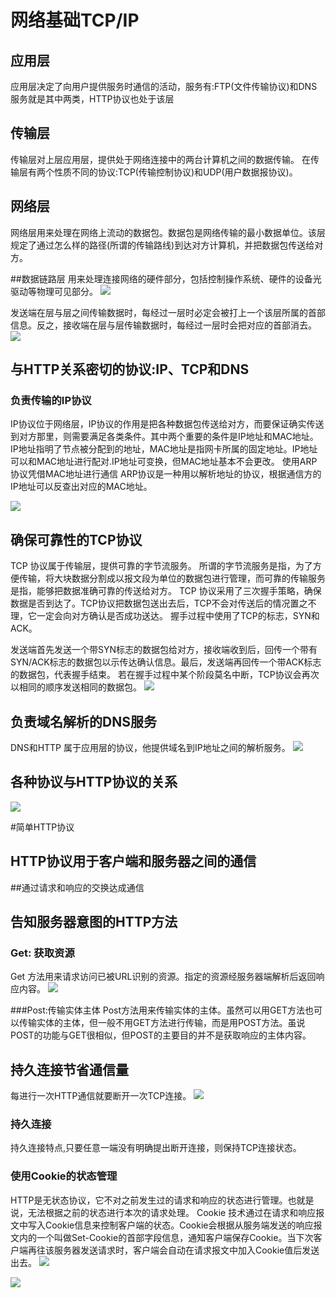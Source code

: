 # 网络基础TCP/IP

## 应用层
应用层决定了向用户提供服务时通信的活动，服务有:FTP(文件传输协议)和DNS服务就是其中两类，HTTP协议也处于该层

## 传输层
传输层对上层应用层，提供处于网络连接中的两台计算机之间的数据传输。
在传输层有两个性质不同的协议:TCP(传输控制协议)和UDP(用户数据报协议)。

## 网络层
网络层用来处理在网络上流动的数据包。数据包是网络传输的最小数据单位。该层规定了通过怎么样的路径(所谓的传输路线)到达对方计算机，并把数据包传送给对方。

##数据链路层
用来处理连接网络的硬件部分，包括控制操作系统、硬件的设备光驱动等物理可见部分。
![](media/15465332093004/15465343597754.jpg)

发送端在层与层之间传输数据时，每经过一层时必定会被打上一个该层所属的首部信息。反之，接收端在层与层传输数据时，每经过一层时会把对应的首部消去。
![](media/15465332093004/15465345532676.jpg)

## 与HTTP关系密切的协议:IP、TCP和DNS
### 负责传输的IP协议
IP协议位于网络层，IP协议的作用是把各种数据包传送给对方，而要保证确实传送到对方那里，则需要满足各类条件。其中两个重要的条件是IP地址和MAC地址。
IP地址指明了节点被分配到的地址，MAC地址是指网卡所属的固定地址。IP地址可以和MAC地址进行配对.IP地址可变换，但MAC地址基本不会更改。
使用ARP 协议凭借MAC地址进行通信
ARP协议是一种用以解析地址的协议，根据通信方的IP地址可以反查出对应的MAC地址。                                                                                                                                                                                                   

![](media/15465332093004/15465353413280.jpg)

## 确保可靠性的TCP协议
TCP 协议属于传输层，提供可靠的字节流服务。
所谓的字节流服务是指，为了方便传输，将大块数据分割成以报文段为单位的数据包进行管理，而可靠的传输服务是指，能够把数据准确可靠的传送给对方。
TCP 协议采用了三次握手策略，确保数据是否到达了。TCP协议把数据包送出去后，TCP不会对传送后的情况置之不理，它一定会向对方确认是否成功送达。
握手过程中使用了TCP的标志，SYN和ACK。

发送端首先发送一个带SYN标志的数据包给对方，接收端收到后，回传一个带有SYN/ACK标志的数据包以示传达确认信息。最后，发送端再回传一个带ACK标志的数据包，代表握手结束。
若在握手过程中某个阶段莫名中断，TCP协议会再次以相同的顺序发送相同的数据包。
![](media/15465332093004/15465356552953.jpg)

## 负责域名解析的DNS服务
DNS和HTTP 属于应用层的协议，他提供域名到IP地址之间的解析服务。
![](media/15465332093004/15465359930843.jpg)

## 各种协议与HTTP协议的关系
![](media/15465332093004/15465361100324.jpg)


#简单HTTP协议
## HTTP协议用于客户端和服务器之间的通信
##通过请求和响应的交换达成通信

## 告知服务器意图的HTTP方法
### Get: 获取资源
Get 方法用来请求访问已被URL识别的资源。指定的资源经服务器端解析后返回响应内容。
![](media/15465332093004/15465368588020.jpg)

###Post:传输实体主体
Post方法用来传输实体的主体。虽然可以用GET方法也可以传输实体的主体，但一般不用GET方法进行传输，而是用POST方法。虽说POST的功能与GET很相似，但POST的主要目的并不是获取响应的主体内容。

## 持久连接节省通信量

每进行一次HTTP通信就要断开一次TCP连接。
![](media/15465332093004/15465370857732.jpg)

### 持久连接
持久连接特点,只要任意一端没有明确提出断开连接，则保持TCP连接状态。

### 使用Cookie的状态管理
HTTP是无状态协议，它不对之前发生过的请求和响应的状态进行管理。也就是说，无法根据之前的状态进行本次的请求处理。
Cookie 技术通过在请求和响应报文中写入Cookie信息来控制客户端的状态。Cookie会根据从服务端发送的响应报文内的一个叫做Set-Cookie的首部字段信息，通知客户端保存Cookie。当下次客户端再往该服务器发送请求时，客户端会自动在请求报文中加入Cookie值后发送出去。
![](media/15465332093004/15465375666573.jpg)


![](media/15465332093004/15465375851844.jpg)
